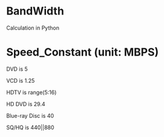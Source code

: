 # BandWidth
Calculation in Python

# Speed_Constant (unit: MBPS)

DVD is 5 

VCD is 1.25

HDTV is range(5:16)

HD DVD is 29.4

Blue-ray Disc is 40

SQ/HQ is 440||880

